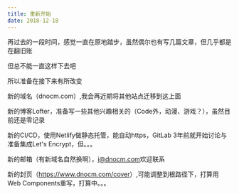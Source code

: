 ```yaml
---
title: 重新开始
date: 2018-12-18
---
```

再过去的一段时间，感觉一直在原地踏步，虽然偶尔也有写几篇文章，但几乎都是在翻旧账    

但总不能一直这样下去吧   

所以准备在接下来有所改变

新的域名（dnocm.com）,我会再近期将其他站点迁移到这上面   

新的博客Lofter，准备写一些其他兴趣相关的（Code外，动漫、游戏？），虽然目前还是零记录   

新的CI/CD，使用Netlify做静态托管，能自动https，GitLab 3年前就开始讨论与准备集成Let's Encrypt，但。。。    

新的邮箱（有新域名自然换啊），<i@dnocm.com>欢迎联系   

新的封页（<https://www.dnocm.com/cover>）,可能调整到根路径下，打算用Web Components重写，打算中。。。

